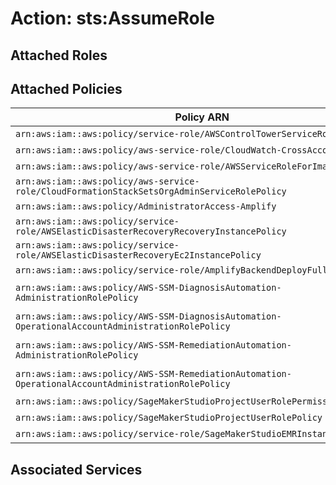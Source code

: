 # Action: sts:AssumeRole

## Attached Roles

## Attached Policies

| Policy ARN | Policy Name |
|------------|-------------|
| `arn:aws:iam::aws:policy/service-role/AWSControlTowerServiceRolePolicy` | [AWSControlTowerServiceRolePolicy](../policies.md#awscontroltowerservicerolepolicy) |
| `arn:aws:iam::aws:policy/aws-service-role/CloudWatch-CrossAccountAccess` | [CloudWatch-CrossAccountAccess](../policies.md#cloudwatch-crossaccountaccess) |
| `arn:aws:iam::aws:policy/aws-service-role/AWSServiceRoleForImageBuilder` | [AWSServiceRoleForImageBuilder](../policies.md#awsserviceroleforimagebuilder) |
| `arn:aws:iam::aws:policy/aws-service-role/CloudFormationStackSetsOrgAdminServiceRolePolicy` | [CloudFormationStackSetsOrgAdminServiceRolePolicy](../policies.md#cloudformationstacksetsorgadminservicerolepolicy) |
| `arn:aws:iam::aws:policy/AdministratorAccess-Amplify` | [AdministratorAccess-Amplify](../policies.md#administratoraccess-amplify) |
| `arn:aws:iam::aws:policy/service-role/AWSElasticDisasterRecoveryRecoveryInstancePolicy` | [AWSElasticDisasterRecoveryRecoveryInstancePolicy](../policies.md#awselasticdisasterrecoveryrecoveryinstancepolicy) |
| `arn:aws:iam::aws:policy/service-role/AWSElasticDisasterRecoveryEc2InstancePolicy` | [AWSElasticDisasterRecoveryEc2InstancePolicy](../policies.md#awselasticdisasterrecoveryec2instancepolicy) |
| `arn:aws:iam::aws:policy/service-role/AmplifyBackendDeployFullAccess` | [AmplifyBackendDeployFullAccess](../policies.md#amplifybackenddeployfullaccess) |
| `arn:aws:iam::aws:policy/AWS-SSM-DiagnosisAutomation-AdministrationRolePolicy` | [AWS-SSM-DiagnosisAutomation-AdministrationRolePolicy](../policies.md#aws-ssm-diagnosisautomation-administrationrolepolicy) |
| `arn:aws:iam::aws:policy/AWS-SSM-DiagnosisAutomation-OperationalAccountAdministrationRolePolicy` | [AWS-SSM-DiagnosisAutomation-OperationalAccountAdministrationRolePolicy](../policies.md#aws-ssm-diagnosisautomation-operationalaccountadministrationrolepolicy) |
| `arn:aws:iam::aws:policy/AWS-SSM-RemediationAutomation-AdministrationRolePolicy` | [AWS-SSM-RemediationAutomation-AdministrationRolePolicy](../policies.md#aws-ssm-remediationautomation-administrationrolepolicy) |
| `arn:aws:iam::aws:policy/AWS-SSM-RemediationAutomation-OperationalAccountAdministrationRolePolicy` | [AWS-SSM-RemediationAutomation-OperationalAccountAdministrationRolePolicy](../policies.md#aws-ssm-remediationautomation-operationalaccountadministrationrolepolicy) |
| `arn:aws:iam::aws:policy/SageMakerStudioProjectUserRolePermissionsBoundary` | [SageMakerStudioProjectUserRolePermissionsBoundary](../policies.md#sagemakerstudioprojectuserrolepermissionsboundary) |
| `arn:aws:iam::aws:policy/SageMakerStudioProjectUserRolePolicy` | [SageMakerStudioProjectUserRolePolicy](../policies.md#sagemakerstudioprojectuserrolepolicy) |
| `arn:aws:iam::aws:policy/service-role/SageMakerStudioEMRInstanceRolePolicy` | [SageMakerStudioEMRInstanceRolePolicy](../policies.md#sagemakerstudioemrinstancerolepolicy) |

## Associated Services

